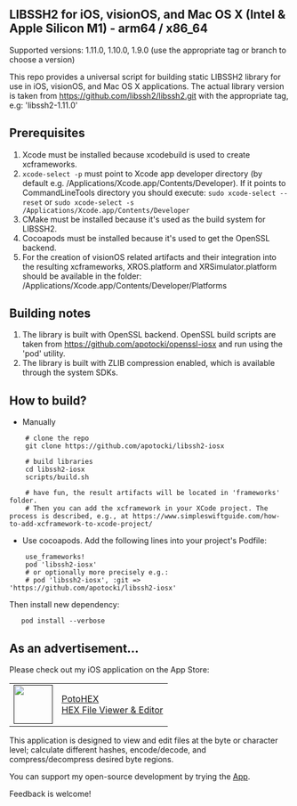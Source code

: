 ## LIBSSH2 for iOS, visionOS, and Mac OS X (Intel & Apple Silicon M1) - arm64 / x86_64

Supported versions: 1.11.0, 1.10.0, 1.9.0 (use the appropriate tag or branch to choose a version)

This repo provides a universal script for building static LIBSSH2 library for use in iOS, visionOS, and Mac OS X applications.
The actual library version is taken from https://github.com/libssh2/libssh2.git with the appropriate tag, e.g: 'libssh2-1.11.0' 

## Prerequisites
  1) Xcode must be installed because xcodebuild is used to create xcframeworks.
  2) ```xcode-select -p``` must point to Xcode app developer directory (by default e.g. /Applications/Xcode.app/Contents/Developer). If it points to CommandLineTools directory you should execute:
  ```sudo xcode-select --reset``` or ```sudo xcode-select -s /Applications/Xcode.app/Contents/Developer```
  3) CMake must be installed because it's used as the build system for LIBSSH2.
  4) Cocoapods must be installed because it's used to get the OpenSSL backend.
  5) For the creation of visionOS related artifacts and their integration into the resulting xcframeworks, XROS.platform and XRSimulator.platform should be available in the folder: /Applications/Xcode.app/Contents/Developer/Platforms

## Building notes
1) The library is built with OpenSSL backend. OpenSSL build scripts are taken from https://github.com/apotocki/openssl-iosx and run using the 'pod' utility.
2) The library is built with ZLIB compression enabled, which is available through the system SDKs.

## How to build?
 - Manually
```
    # clone the repo
    git clone https://github.com/apotocki/libssh2-iosx
    
    # build libraries
    cd libssh2-iosx
    scripts/build.sh

    # have fun, the result artifacts will be located in 'frameworks' folder.
    # Then you can add the xcframework in your XCode project. The process is described, e.g., at https://www.simpleswiftguide.com/how-to-add-xcframework-to-xcode-project/
```    
 - Use cocoapods. Add the following lines into your project's Podfile:
```
    use_frameworks!
    pod 'libssh2-iosx'
    # or optionally more precisely e.g.:
    # pod 'libssh2-iosx', :git => 'https://github.com/apotocki/libssh2-iosx'
```
Then install new dependency:
```
   pod install --verbose
```

## As an advertisement…
Please check out my iOS application on the App Store:

[<table align="center" border=0 cellspacing=0 cellpadding=0><tr><td><img src="https://is4-ssl.mzstatic.com/image/thumb/Purple112/v4/78/d6/f8/78d6f802-78f6-267a-8018-751111f52c10/AppIcon-0-1x_U007emarketing-0-10-0-85-220.png/460x0w.webp" width="70"/></td><td><a href="https://apps.apple.com/us/app/potohex/id1620963302">PotoHEX</a><br>HEX File Viewer & Editor</td><tr></table>]()

This application is designed to view and edit files at the byte or character level; calculate different hashes, encode/decode, and compress/decompress desired byte regions.
  
You can support my open-source development by trying the [App](https://apps.apple.com/us/app/potohex/id1620963302).

Feedback is welcome!
